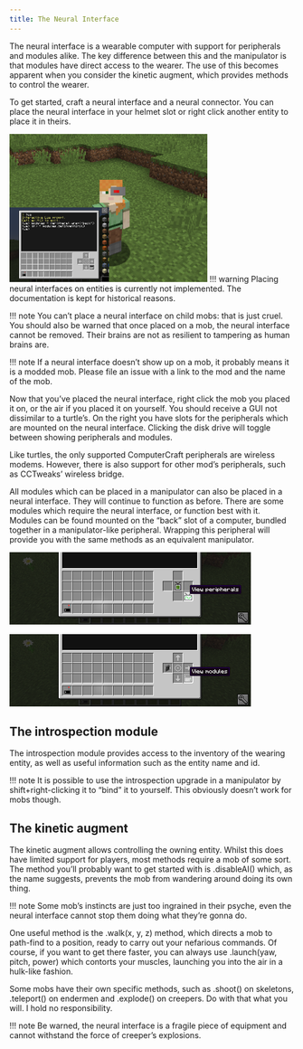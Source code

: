 ```yaml
---
title: The Neural Interface
---
```


The neural interface is a wearable computer with support for peripherals and modules alike. The key difference between this and the manipulator is that modules have direct access to the wearer. The use of this becomes apparent when you consider the kinetic augment, which provides methods to control the wearer.

To get started, craft a neural interface and a neural connector. You can place the neural interface in your helmet slot or right click another entity to place it in theirs.

![A player wearing a neural interface](../../../../assets/replethora/neuralinterface_ui.png)
!!! warning
    Placing neural interfaces on entities is currently not implemented. The documentation is kept for historical reasons.

!!! note
    You can’t place a neural interface on child mobs: that is just cruel. You should also be warned that once placed on a mob, the neural interface cannot be removed. Their brains are not as resilient to tampering as human brains are.

!!! note
    If a neural interface doesn’t show up on a mob, it probably means it is a modded mob. Please file an issue with a link to the mod and the name of the mob.

Now that you’ve placed the neural interface, right click the mob you placed it on, or the air if you placed it on yourself. You should receive a GUI not dissimilar to a turtle’s. On the right you have slots for the peripherals which are mounted on the neural interface. Clicking the disk drive will toggle between showing peripherals and modules.

Like turtles, the only supported ComputerCraft peripherals are wireless modems. However, there is also support for other mod’s peripherals, such as CCTweaks’ wireless bridge.

All modules which can be placed in a manipulator can also be placed in a neural interface. They will continue to function as before. There are some modules which require the neural interface, or function best with it. Modules can be found mounted on the “back” slot of a computer, bundled together in a manipulator-like peripheral. Wrapping this peripheral will provide you with the same methods as an equivalent manipulator.



![The peripheral view of a neural interface](../../../../assets/replethora/neuralinterface_view_peripherals.png)

![The module view of a neural interface](../../../../assets/replethora/neuralinterface_view_modules.png)

## The introspection module
The introspection module provides access to the inventory of the wearing entity, as well as useful information such as the entity name and id.

!!! note
     It is possible to use the introspection upgrade in a manipulator by shift+right-clicking it to “bind” it to yourself. This obviously doesn’t work for mobs though.

## The kinetic augment
The kinetic augment allows controlling the owning entity. Whilst this does have limited support for players, most methods require a mob of some sort. The method you’ll probably want to get started with is .disableAI() which, as the name suggests, prevents the mob from wandering around doing its own thing.

!!! note
    Some mob’s instincts are just too ingrained in their psyche, even the neural interface cannot stop them doing what they’re gonna do.

One useful method is the .walk(x, y, z) method, which directs a mob to path-find to a position, ready to carry out your nefarious commands. Of course, if you want to get there faster, you can always use .launch(yaw, pitch, power) which contorts your muscles, launching you into the air in a hulk-like fashion.

Some mobs have their own specific methods, such as .shoot() on skeletons, .teleport() on endermen and .explode() on creepers. Do with that what you will. I hold no responsibility.

!!! note
    Be warned, the neural interface is a fragile piece of equipment and cannot withstand the force of creeper’s explosions.
